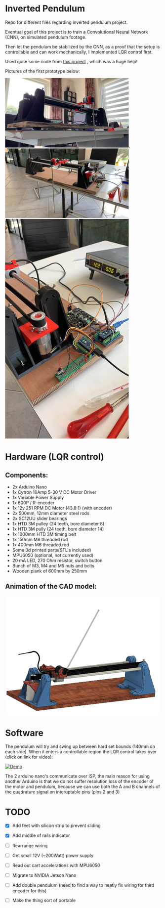 # Inverted Pendulum
Repo for different files regarding inverted pendulum project.

Eventual goal of this project is to train a Convolutional Neural Network (CNN), on simulated pendulum footage.

Then let the pendulum be stabilized by the CNN, as a proof that the setup is controllable and can work mechanically, I implemented LQR control first. 

Used quite some code from [this project](https://create.arduino.cc/projecthub/zjor/inverted-pendulum-on-a-cart-199d6f) , which was a huge help! 

Pictures of the first prototype below:

<img src="Pictures/Pend1.jpeg" alt="drawing" width="400"/>, <img src="Pictures/Pend2.jpeg" alt="drawing" width="400"/>
<img src="Pictures/Pend3.jpeg" alt="drawing" width="400"/>



# Hardware (LQR control)

## Components:

* 2x Arduino Nano
* 1x Cytron 10Amp 5-30 V DC Motor Driver
* 1x Variable Power Supply
* 1x 600P / R-encoder
* 1x 12v 251 RPM DC Motor (43.8:1) (with encoder)
* 2x 500mm, 12mm diameter steel rods
* 2x SC12UU slider bearings
* 1x HTD 3M pulley (24 teeth, bore diameter 8)
* 1x HTD 3M pully (24 teeth, bore diameter 14)
* 1x 1000mm HTD 3M timing belt
* 1x 150mm M8 threaded rod
* 1x 400mm M6 threaded rod
* Some 3d printed parts(STL's included)
* MPU6050 (optional, not currently used)
* 20 mA LED, 270 Ohm resistor, switch button
* Bunch of M3, M4 and M5 nuts and bolts
* Wooden plank of 600mm by 250mm

## Animation of the CAD model:

![Alt Text](Pictures/CAD_Animation.gif)

# Software
The pendulum will try and swing up between hard set bounds (140mm on each side). When it enters a controllable region the LQR control takes over (click on link for video):

[![Demo](https://img.youtube.com/vi/xbCsyzsChe0/0.jpg)](https://www.youtube.com/watch?v=xbCsyzsChe0)

The 2 arduino nano's communicate over ISP, the main reason for using another Arduino is that we do not suffer resolution loss of the encoder of the motor and pendulum, because we can use both the A and B channels of the quadrature signal on interuptable pins (pins 2 and 3)

# TODO

- [x] Add feet with silicon strip to prevent sliding 
- [x] Add middle of rails indicator 
- [ ] Rearrange wiring
- [ ] Get small 12V (~200Watt) power supply
- [ ] Read out cart accelerations with MPU6050
- [ ] Migrate to NVIDIA Jetson Nano 
- [ ] Add double pendulum (need to find a way to neatly fix wiring for third encoder for this)
- [ ] Make the thing sort of portable



